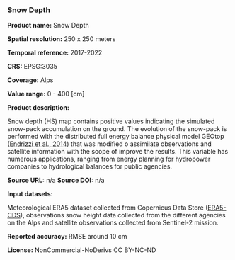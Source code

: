 ### Snow Depth

**Product name:** Snow Depth

**Spatial resolution:** 250 x 250 meters

**Temporal reference:** 2017-2022

**CRS:** EPSG:3035

**Coverage:** Alps

**Value range:** 0 - 400 [cm]

**Product description:**

Snow depth (HS) map contains positive values indicating the simulated snow-pack accumulation on the ground. The evolution of the snow-pack is performed with the distributed full energy balance physical model GEOtop ([Endrizzi et al., 2014](https://gmd.copernicus.org/articles/7/2831/2014/gmd-7-2831-2014.html)) that was modified o assimilate observations and satellite information with the scope of improve the results. This variable has numerous applications, ranging from energy planning for hydropower companies to hydrological balances for public agencies.

**Source URL:** n/a
**Source DOI:** n/a

**Input datasets:**

Meteorological ERA5 dataset collected from Copernicus Data Store ([ERA5-CDS](https://cds.climate.copernicus.eu/cdsapp)), observations snow height data collected from the different agencies on the Alps and satellite observations collected from Sentinel-2 mission.

**Reported accuracy:** RMSE around 10 cm

**License:** NonCommercial-NoDerivs CC BY-NC-ND

